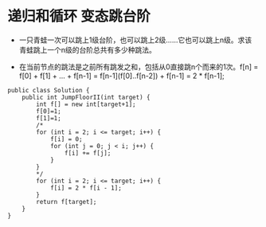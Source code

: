 # 递归和循环 变态跳台阶

* 一只青蛙一次可以跳上1级台阶，也可以跳上2级……它也可以跳上n级。求该青蛙跳上一个n级的台阶总共有多少种跳法。

* 在当前节点的跳法是之前所有跳发之和，包括从0直接跳n个而来的1次。f[n] = f[0] + f[1] + ... + f[n-1] = f[n-1]\(f[0]..f[n-2]) + f[n-1] = 2 * f[n-1];

```
public class Solution {
    public int JumpFloorII(int target) {
        int f[] = new int[target+1];
        f[0]=1;
        f[1]=1;
        /*
        for (int i = 2; i <= target; i++) {
            f[i] = 0;
            for (int j = 0; j < i; j++) {
                f[i] += f[j];
            }
        }
        */
        for (int i = 2; i <= target; i++) {
            f[i] = 2 * f[i - 1];
        }
        return f[target];
    }
}
```